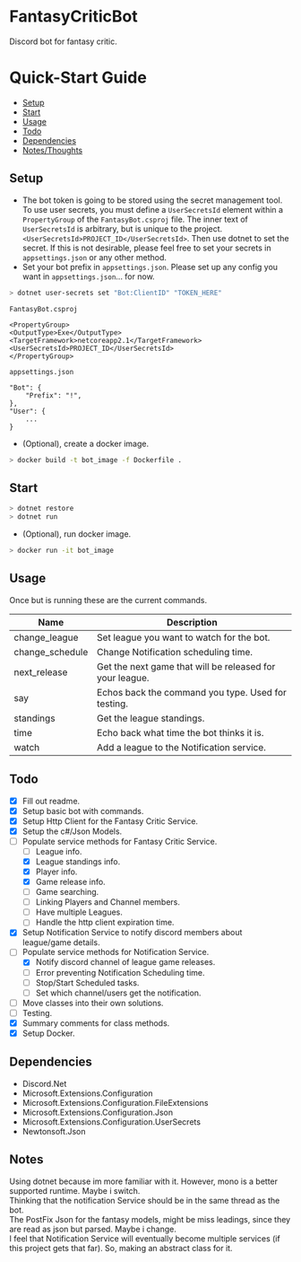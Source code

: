 # FantasyCriticBot
Discord bot for fantasy critic.

# Quick-Start Guide

- [Setup](#setup)
- [Start](#start)
- [Usage](#usage)
- [Todo](#todo)
- [Dependencies](#dependencies)
- [Notes/Thoughts ](#notes)

## Setup
- The bot token is going to be stored using the secret management tool. To use user secrets, you must define a `UserSecretsId` element within a `PropertyGroup` of the `FantasyBot.csproj` file. The inner text of `UserSecretsId` is arbitrary, but is unique to the project.`<UserSecretsId>PROJECT_ID</UserSecretsId>`. Then use dotnet to set the secret. If this is not desirable, please feel free to set your secrets in `appsettings.json` or any other method.
- Set your bot prefix in `appsettings.json`. Please set up any config you want in `appsettings.json`... for now. 
```sh
> dotnet user-secrets set "Bot:ClientID" "TOKEN_HERE"
```

`FantasyBot.csproj`   
```
<PropertyGroup>
<OutputType>Exe</OutputType>
<TargetFramework>netcoreapp2.1</TargetFramework>
<UserSecretsId>PROJECT_ID</UserSecretsId>
</PropertyGroup>
```

`appsettings.json`   
```
"Bot": {
    "Prefix": "!",
},
"User": {
    ...
}
```
- (Optional), create a docker image. 
```sh
> docker build -t bot_image -f Dockerfile .
```

## Start
```sh
> dotnet restore
> dotnet run
```
- (Optional), run docker image. 
```sh
> docker run -it bot_image
```

## Usage
Once but is running these are the current commands.

| Name  | Description |
| ------------- | ------------- |
| change_league  | Set league you want to watch for the bot. |
| change_schedule  | Change Notification scheduling time. |
| next_release  | Get the next game that will be released for your league.  |
| say  | Echos back the command you type. Used for testing.  |
| standings  | Get the league standings.  |
| time  | Echo back what time the bot thinks it is.  |
| watch  | Add a league to the Notification service.  |

## Todo
- [x] Fill out readme.
- [x] Setup basic bot with commands.
- [x] Setup Http Client for the Fantasy Critic Service.
- [x] Setup the c#/Json Models.
- [ ] Populate service methods for Fantasy Critic Service.
    - [ ] League info.
    - [x] League standings info.
    - [x] Player info.
    - [x] Game release info.
    - [ ] Game searching.
    - [ ] Linking Players and Channel members.
	- [ ] Have multiple Leagues.
	- [ ] Handle the http client expiration time.
- [x] Setup Notification Service to notify discord members about league/game details.
- [ ] Populate service methods for Notification Service.
    - [x] Notify discord channel of league game releases.
    - [ ] Error preventing Notification Scheduling time.
    - [ ] Stop/Start Scheduled tasks.
    - [ ] Set which channel/users get the notification.
- [ ] Move classes into their own solutions.
- [ ] Testing.
- [x] Summary comments for class methods.
- [x] Setup Docker.

## Dependencies
- Discord.Net
- Microsoft.Extensions.Configuration
- Microsoft.Extensions.Configuration.FileExtensions
- Microsoft.Extensions.Configuration.Json
- Microsoft.Extensions.Configuration.UserSecrets
- Newtonsoft.Json

## Notes
Using dotnet because im more familiar with it. However, mono is a better supported runtime. Maybe i switch.  
Thinking that the notification Service should be in the same thread as the bot.  
The PostFix Json for the fantasy models, might be miss leadings, since they are read as json but parsed. Maybe i change.  
I feel that Notification Service will eventually become multiple services (if this project gets that far). So, making an abstract class for it.  
